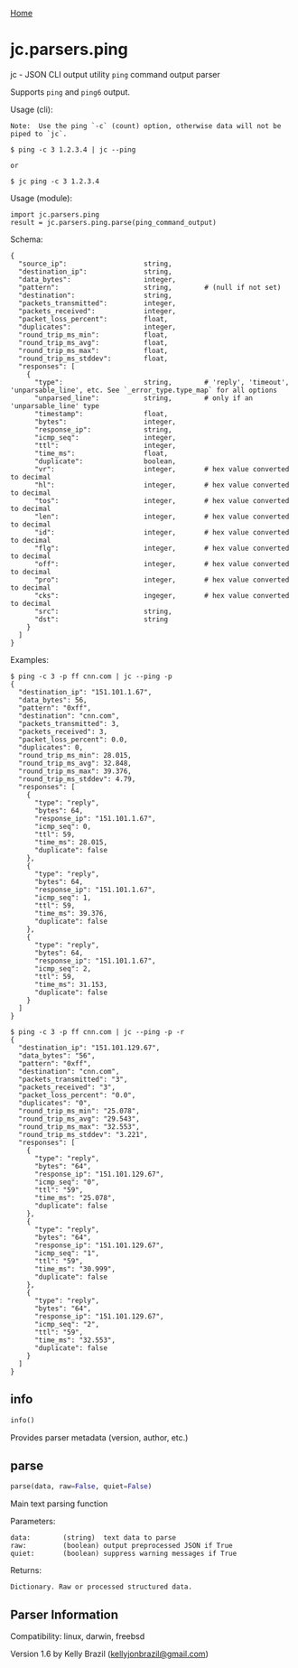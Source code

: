 [Home](https://kellyjonbrazil.github.io/jc/)

# jc.parsers.ping
jc - JSON CLI output utility `ping` command output parser

Supports `ping` and `ping6` output.

Usage (cli):

    Note:  Use the ping `-c` (count) option, otherwise data will not be piped to `jc`.

    $ ping -c 3 1.2.3.4 | jc --ping

    or

    $ jc ping -c 3 1.2.3.4

Usage (module):

    import jc.parsers.ping
    result = jc.parsers.ping.parse(ping_command_output)

Schema:

    {
      "source_ip":                   string,
      "destination_ip":              string,
      "data_bytes":                  integer,
      "pattern":                     string,        # (null if not set)
      "destination":                 string,
      "packets_transmitted":         integer,
      "packets_received":            integer,
      "packet_loss_percent":         float,
      "duplicates":                  integer,
      "round_trip_ms_min":           float,
      "round_trip_ms_avg":           float,
      "round_trip_ms_max":           float,
      "round_trip_ms_stddev":        float,
      "responses": [
        {
          "type":                    string,        # 'reply', 'timeout', 'unparsable_line', etc. See `_error_type.type_map` for all options
          "unparsed_line":           string,        # only if an 'unparsable_line' type
          "timestamp":               float,
          "bytes":                   integer,
          "response_ip":             string,
          "icmp_seq":                integer,
          "ttl":                     integer,
          "time_ms":                 float,
          "duplicate":               boolean,
          "vr":                      integer,       # hex value converted to decimal
          "hl":                      integer,       # hex value converted to decimal
          "tos":                     integer,       # hex value converted to decimal
          "len":                     integer,       # hex value converted to decimal
          "id":                      integer,       # hex value converted to decimal
          "flg":                     integer,       # hex value converted to decimal
          "off":                     integer,       # hex value converted to decimal
          "pro":                     integer,       # hex value converted to decimal
          "cks":                     ingeger,       # hex value converted to decimal
          "src":                     string,
          "dst":                     string
        }
      ]
    }

Examples:

    $ ping -c 3 -p ff cnn.com | jc --ping -p
    {
      "destination_ip": "151.101.1.67",
      "data_bytes": 56,
      "pattern": "0xff",
      "destination": "cnn.com",
      "packets_transmitted": 3,
      "packets_received": 3,
      "packet_loss_percent": 0.0,
      "duplicates": 0,
      "round_trip_ms_min": 28.015,
      "round_trip_ms_avg": 32.848,
      "round_trip_ms_max": 39.376,
      "round_trip_ms_stddev": 4.79,
      "responses": [
        {
          "type": "reply",
          "bytes": 64,
          "response_ip": "151.101.1.67",
          "icmp_seq": 0,
          "ttl": 59,
          "time_ms": 28.015,
          "duplicate": false
        },
        {
          "type": "reply",
          "bytes": 64,
          "response_ip": "151.101.1.67",
          "icmp_seq": 1,
          "ttl": 59,
          "time_ms": 39.376,
          "duplicate": false
        },
        {
          "type": "reply",
          "bytes": 64,
          "response_ip": "151.101.1.67",
          "icmp_seq": 2,
          "ttl": 59,
          "time_ms": 31.153,
          "duplicate": false
        }
      ]
    }

    $ ping -c 3 -p ff cnn.com | jc --ping -p -r
    {
      "destination_ip": "151.101.129.67",
      "data_bytes": "56",
      "pattern": "0xff",
      "destination": "cnn.com",
      "packets_transmitted": "3",
      "packets_received": "3",
      "packet_loss_percent": "0.0",
      "duplicates": "0",
      "round_trip_ms_min": "25.078",
      "round_trip_ms_avg": "29.543",
      "round_trip_ms_max": "32.553",
      "round_trip_ms_stddev": "3.221",
      "responses": [
        {
          "type": "reply",
          "bytes": "64",
          "response_ip": "151.101.129.67",
          "icmp_seq": "0",
          "ttl": "59",
          "time_ms": "25.078",
          "duplicate": false
        },
        {
          "type": "reply",
          "bytes": "64",
          "response_ip": "151.101.129.67",
          "icmp_seq": "1",
          "ttl": "59",
          "time_ms": "30.999",
          "duplicate": false
        },
        {
          "type": "reply",
          "bytes": "64",
          "response_ip": "151.101.129.67",
          "icmp_seq": "2",
          "ttl": "59",
          "time_ms": "32.553",
          "duplicate": false
        }
      ]
    }


## info
```python
info()
```
Provides parser metadata (version, author, etc.)

## parse
```python
parse(data, raw=False, quiet=False)
```

Main text parsing function

Parameters:

    data:        (string)  text data to parse
    raw:         (boolean) output preprocessed JSON if True
    quiet:       (boolean) suppress warning messages if True

Returns:

    Dictionary. Raw or processed structured data.

## Parser Information
Compatibility:  linux, darwin, freebsd

Version 1.6 by Kelly Brazil (kellyjonbrazil@gmail.com)
